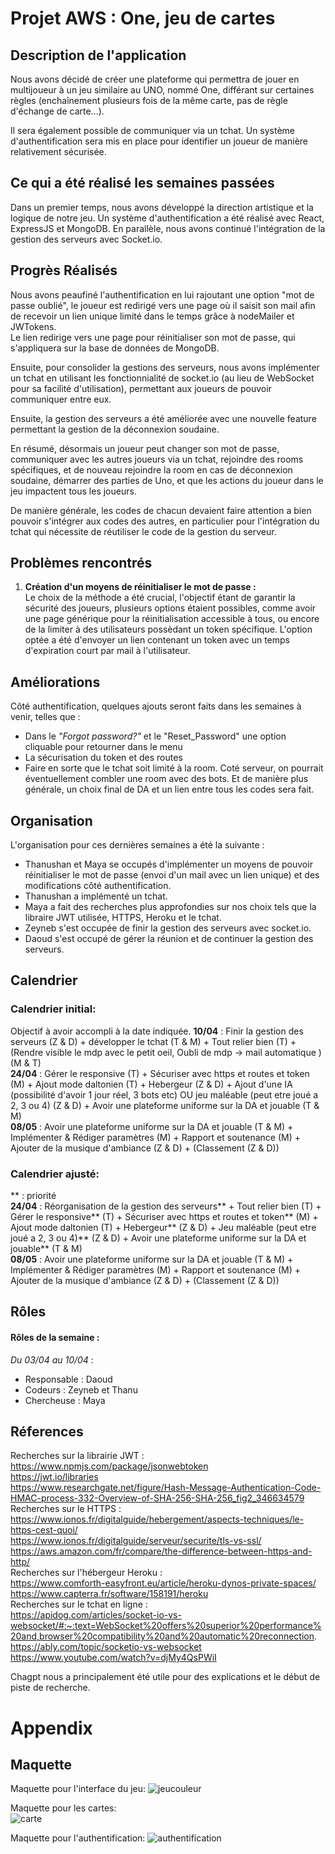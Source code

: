# Projet AWS : One, jeu de cartes

## Description de l'application

Nous avons décidé de créer une plateforme qui permettra de jouer en multijoueur à un jeu similaire au UNO, nommé One, différant sur certaines règles (enchaînement plusieurs fois de la même carte, pas de règle d'échange de carte...). 

Il sera également possible de communiquer via un tchat. Un système d'authentification sera mis en place pour identifier un joueur de manière relativement sécurisée.

## Ce qui a été réalisé les semaines passées

Dans un premier temps, nous avons développé la direction artistique et la logique de notre jeu. Un système d'authentification a été réalisé avec React, ExpressJS et MongoDB. En parallèle, nous avons continué l'intégration de la gestion des serveurs avec Socket.io.

## Progrès Réalisés 

Nous avons peaufiné l'authentification en lui rajoutant une option "mot de passe oublié", le joueur est redirigé vers une page où il saisit son mail afin de recevoir un lien unique limité dans le temps grâce à nodeMailer et JWTokens.  
Le lien redirige vers une page pour réinitialiser son mot de passe, qui s'appliquera sur la base de données de MongoDB.  

Ensuite, pour consolider la gestions des serveurs, nous avons implémenter un tchat en utilisant les fonctionnialité de socket.io (au lieu de WebSocket pour sa facilité d'utilisation), permettant aux joueurs de pouvoir communiquer entre eux.

Ensuite, la gestion des serveurs a été améliorée avec une nouvelle feature permettant la gestion de la déconnexion soudaine.

En résumé, désormais un joueur peut changer son mot de passe, communiquer avec les autres joueurs via un tchat, rejoindre des rooms spécifiques, et de nouveau rejoindre la room en cas de déconnexion soudaine, démarrer des parties de Uno, et que les actions du joueur dans le jeu impactent tous les joueurs.

De manière générale, les codes de chacun devaient faire attention a bien pouvoir s'intégrer aux codes des autres, en particulier pour l'intégration du tchat qui nécessite de réutiliser le code de la gestion du serveur.  

## Problèmes rencontrés
1. __Création d'un moyens de réinitialiser le mot de passe :__     
Le choix de la méthode a été crucial, l'objectif étant de garantir la sécurité des joueurs, plusieurs options étaient possibles, comme avoir une page générique pour la réinitialisation accessible à tous, ou encore de la limiter à des utilisateurs possèdant un token spécifique. L'option optée a été d'envoyer un lien contenant un token avec un temps d'expiration court par mail à l'utilisateur.

## Améliorations
Côté authentification, quelques ajouts seront faits dans les semaines à venir, telles que : 
- Dans le _"Forgot password?"_ et le "Reset_Password" une option cliquable pour retourner dans le menu
- La sécurisation du token et des routes  
- Faire en sorte que le tchat soit limité à la room.
Coté serveur, on pourrait éventuellement combler une room avec des bots.
Et de manière plus générale, un choix final de DA et un lien entre tous les codes sera fait.

## Organisation

L'organisation pour ces dernières semaines a été la suivante :
- Thanushan et Maya se occupés d'implémenter un moyens de pouvoir réinitialiser le mot de passe (envoi d'un mail avec un lien unique) et des modifications côté authentification.  
- Thanushan a implémenté un tchat.  
- Maya a fait des recherches plus approfondies sur nos choix tels que la libraire JWT utilisée, HTTPS, Heroku et le tchat.  
- Zeyneb s'est occupée de finir la gestion des serveurs avec socket.io.  
- Daoud s'est occupé de gérer la réunion et de continuer la gestion des serveurs.
  
## Calendrier

### Calendrier initial:
Objectif à avoir accompli à la date indiquée.
**10/04** : Finir la gestion des serveurs (Z & D) + développer le tchat (T & M) + Tout relier bien (T) + (Rendre visible le mdp avec le petit oeil, Oubli de mdp -> mail automatique ) (M & T)  
**24/04** : Gérer le responsive (T) + Sécuriser avec https et routes et token (M) + Ajout mode daltonien (T) + Hebergeur (Z & D) + Ajout d'une IA (possibilité d'avoir 1 jour réel, 3 bots etc) OU jeu maléable (peut etre joué a 2, 3 ou 4) (Z & D) + Avoir une plateforme uniforme sur la DA et jouable (T & M)   
**08/05** : Avoir une plateforme uniforme sur la DA et jouable (T & M) + Implémenter & Rédiger paramètres (M) +
Rapport et soutenance (M) + Ajouter de la musique d'ambiance (Z & D) + (Classement (Z & D)) 

### Calendrier ajusté:
** : priorité  
**24/04** : Réorganisation de la gestion des serveurs** + Tout relier bien (T) + Gérer le responsive** (T) + Sécuriser avec https et routes et token** (M) + Ajout mode daltonien (T) + Hebergeur** (Z & D) + Jeu maléable (peut etre joué a 2, 3 ou 4)** (Z & D) + Avoir une plateforme uniforme sur la DA et jouable** (T & M)   
**08/05** : Avoir une plateforme uniforme sur la DA et jouable (T & M) + Implémenter & Rédiger paramètres (M) +
Rapport et soutenance (M) + Ajouter de la musique d'ambiance (Z & D) + (Classement (Z & D)) 


## Rôles

#### Rôles de la semaine :  
_Du 03/04 au 10/04_ :  
- Responsable : Daoud
- Codeurs : Zeyneb et Thanu
- Chercheuse : Maya


## Réferences

Recherches sur la librairie JWT :  
https://www.npmjs.com/package/jsonwebtoken  
https://jwt.io/libraries  
https://www.researchgate.net/figure/Hash-Message-Authentication-Code-HMAC-process-332-Overview-of-SHA-256-SHA-256_fig2_346634579  
Recherches sur le HTTPS :  
https://www.ionos.fr/digitalguide/hebergement/aspects-techniques/le-https-cest-quoi/  
https://www.ionos.fr/digitalguide/serveur/securite/tls-vs-ssl/  
https://aws.amazon.com/fr/compare/the-difference-between-https-and-http/  
Recherches sur l'hébergeur Heroku :  
https://www.comforth-easyfront.eu/article/heroku-dynos-private-spaces/  
https://www.capterra.fr/software/158191/heroku  
Recherches sur le tchat en ligne :  
https://apidog.com/articles/socket-io-vs-websocket/#:~:text=WebSocket%20offers%20superior%20performance%20and,browser%20compatibility%20and%20automatic%20reconnection.  
https://ably.com/topic/socketio-vs-websocket  
https://www.youtube.com/watch?v=djMy4QsPWiI  

Chagpt nous a principalement été utile pour des explications et le début de piste de recherche.


# Appendix
## Maquette
Maquette pour l'interface du jeu: 
![jeucouleur](https://github.com/Groupe4AWS24/Jeux_de_cartes/blob/main/rapport/Maquette%20jeux%20couleur.png)  

Maquette pour les cartes:  
![carte](https://github.com/Groupe4AWS24/Jeux_de_cartes/blob/main/rapport/Maquette%20cartes.png)  

Maquette pour l'authentification: 
![authentification](https://github.com/Groupe4AWS24/Jeux_de_cartes/blob/main/rapport/Login.png)

